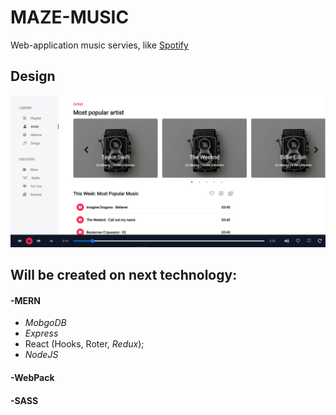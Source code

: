 # MAZE-MUSIC

Web-application music servies, like [Spotify](https://open.spotify.com/)

## Design
![alt text](https://github.com/alexkos971/maze-music/blob/master/src/assets/img/music_screen.png)

## Will be created on next technology:
#### -MERN
  + *MobgoDB*
  + *Express*
  + React (Hooks, Roter, *Redux*);
  + *NodeJS*
#### -WebPack
#### -SASS

  

  

